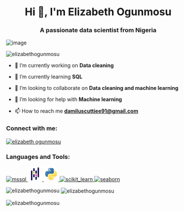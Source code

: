 <h1 align="center">Hi 👋, I'm Elizabeth Ogunmosu</h1>
<h3 align="center">A passionate data scientist from Nigeria</h3>

![image](https://user-images.githubusercontent.com/124097133/225975691-b9f75723-1a87-433e-b392-d6cae79aa4f5.png)

<p align="left"> <img src="https://komarev.com/ghpvc/?username=elizabethogunmosu&label=Profile%20views&color=0e75b6&style=flat" alt="elizabethogunmosu" /> </p>

- 🔭 I’m currently working on **Data cleaning**

- 🌱 I’m currently learning **SQL**

- 👯 I’m looking to collaborate on **Data cleaning and machine learning**

- 🤝 I’m looking for help with **Machine learning**

- 📫 How to reach me **damiluscuttiee91@gmail.com**

<h3 align="left">Connect with me:</h3>
<p align="left">
<a href="https://linkedin.com/in/elizabeth ogunmosu" target="blank"><img align="center" src="https://raw.githubusercontent.com/rahuldkjain/github-profile-readme-generator/master/src/images/icons/Social/linked-in-alt.svg" alt="elizabeth ogunmosu" height="30" width="40" /></a>
</p>

<h3 align="left">Languages and Tools:</h3>
<p align="left"> <a href="https://www.microsoft.com/en-us/sql-server" target="_blank" rel="noreferrer"> <img src="https://www.svgrepo.com/show/303229/microsoft-sql-server-logo.svg" alt="mssql" width="40" height="40"/> </a> <a href="https://pandas.pydata.org/" target="_blank" rel="noreferrer"> <img src="https://raw.githubusercontent.com/devicons/devicon/2ae2a900d2f041da66e950e4d48052658d850630/icons/pandas/pandas-original.svg" alt="pandas" width="40" height="40"/> </a> <a href="https://www.python.org" target="_blank" rel="noreferrer"> <img src="https://raw.githubusercontent.com/devicons/devicon/master/icons/python/python-original.svg" alt="python" width="40" height="40"/> </a> <a href="https://scikit-learn.org/" target="_blank" rel="noreferrer"> <img src="https://upload.wikimedia.org/wikipedia/commons/0/05/Scikit_learn_logo_small.svg" alt="scikit_learn" width="40" height="40"/> </a> <a href="https://seaborn.pydata.org/" target="_blank" rel="noreferrer"> <img src="https://seaborn.pydata.org/_images/logo-mark-lightbg.svg" alt="seaborn" width="40" height="40"/> </a> </p>

<p><img align="left" src="https://github-readme-stats.vercel.app/api/top-langs?username=elizabethogunmosu&show_icons=true&locale=en&layout=compact" alt="elizabethogunmosu" /></p>

<p>&nbsp;<img align="center" src="https://github-readme-stats.vercel.app/api?username=elizabethogunmosu&show_icons=true&locale=en" alt="elizabethogunmosu" /></p>

<p><img align="center" src="https://github-readme-streak-stats.herokuapp.com/?user=elizabethogunmosu&" alt="elizabethogunmosu" /></p>
